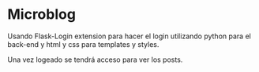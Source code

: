 Microblog
===================

Usando Flask-Login extension para hacer el login utilizando python para el back-end y html y css para templates y styles.

Una vez logeado se tendrá acceso para ver los posts.
